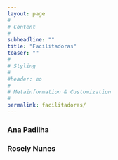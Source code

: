 ```yaml
---
layout: page
#
# Content
#
subheadline: ""
title: "Facilitadoras"
teaser: ""
#
# Styling
#
#header: no
#
# Metainformation & Customization
#
permalink: facilitadoras/
---
```


### Ana Padilha  
  
### Rosely Nunes
